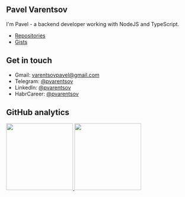 ## Pavel Varentsov

I'm Pavel - a backend developer working with NodeJS and TypeScript.

- [Repositories](https://github.com/pvarentsov?tab=repositories&q=&type=source)
- [Gists](https://gist.github.com/pvarentsov)

## Get in touch
- Gmail: varentsovpavel@gmail.com
- Telegram: [@pvarentsov](https://t.me/pvarentsov) 
- LinkedIn: [@pvarentsov](https://www.linkedin.com/in/pvarentsov/)
- HabrCareer: [@pvarentsov](https://career.habr.com/pvarentsov/)

## GitHub analytics

<p align="left">
<a href="https://github.com/pvarentsov">
  <img height="180em" src="https://github-readme-stats-eight-theta.vercel.app/api?username=pvarentsov&hide_border=true&show_icons=true&theme=graywhite&include_all_commits=true&count_private=true"/>
  <img height="180em" src="https://github-readme-stats-eight-theta.vercel.app/api/top-langs/?username=pvarentsov&hide_border=true&layout=compact&langs_count=8&theme=graywhite"/>
</a>
</p>
